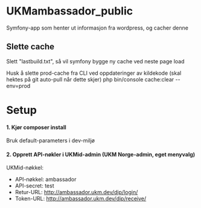 UKMambassador_public
====================
Symfony-app som henter ut informasjon fra wordpress, og cacher denne

## Slette cache
Slett "lastbuild.txt", så vil symfony bygge ny cache ved neste page load

Husk å slette prod-cache fra CLI ved oppdateringer av kildekode (skal hektes på git auto-pull når dette skjer)
php bin/console cache:clear --env=prod

# Setup

#### 1. Kjør composer install
Bruk default-parameters i dev-miljø
#### 2. Opprett API-nøkler i UKMid-admin (UKM Norge-admin, eget menyvalg)
UKMid-nøkkel:
- API-nøkkel: ambassador
- API-secret: test
- Retur-URL: http://ambassador.ukm.dev/dip/login/	
- Token-URL: http://ambassador.ukm.dev/dip/receive/	
